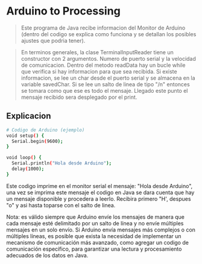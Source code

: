 Arduino to Processing
========
> Este programa de Java recibe informacion del Monitor de Arduino (dentro del codigo se explica como funciona y se detallan los posibles ajustes que podria tener).

> En terminos generales, la clase TerminalInputReader tiene un constructor con 2 argumentos. Numero de puerto serial y la velocidad de comunicacion.
> Dentro del metodo readData hay un bucle while que verifica si hay informacion para que sea recibida. Si existe informacion, se lee un char desde el puerto serial
y se almacena en la variable savedChar.
> Si se lee un salto de linea de tipo "/n" entonces se tomara como que ese es todo el mensaje. Llegado este punto el mensaje recibido sera desplegado por el print.


## Explicacion
```bash
# Codigo de Arduino (ejemplo)
void setup() {
  Serial.begin(9600);
}

void loop() {
  Serial.println("Hola desde Arduino");
  delay(1000);
}
```
Este codigo imprime en el monitor serial el mensaje: "Hola desde Arduino", una vez se imprima este mensaje el codigo en Java se dara cuenta que hay
un mensaje disponible y procedera a leerlo. Recibira primero "H', despues "o" y asi hasta toparse con el salto de linea.

Nota: es válido siempre que Arduino envíe los mensajes de manera que cada mensaje esté delimitado por un salto de línea y no envíe múltiples mensajes en un solo envío. Si Arduino envía mensajes más complejos o con múltiples líneas, es posible que exista la necesidad de implementar un mecanismo de comunicación más avanzado, como agregar un codigo de comunicación específico, para garantizar una lectura y procesamiento adecuados de los datos en Java.